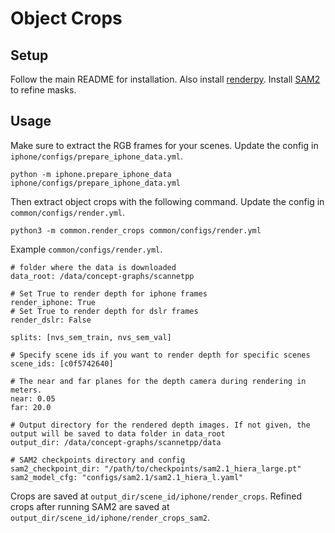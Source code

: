 # Object Crops

## Setup
Follow the main README for installation. Also install [renderpy](https://github.com/liu115/renderpy).
Install [SAM2](https://github.com/facebookresearch/segment-anything-2/tree/main) to refine masks. 

## Usage
Make sure to extract the RGB frames for your scenes. Update the config in `iphone/configs/prepare_iphone_data.yml`.

```
python -m iphone.prepare_iphone_data iphone/configs/prepare_iphone_data.yml
```

Then extract object crops with the following command. Update the config in `common/configs/render.yml`.

```
python3 -m common.render_crops common/configs/render.yml
```

Example `common/configs/render.yml`.
```
# folder where the data is downloaded
data_root: /data/concept-graphs/scannetpp

# Set True to render depth for iphone frames
render_iphone: True
# Set True to render depth for dslr frames
render_dslr: False

splits: [nvs_sem_train, nvs_sem_val]

# Specify scene ids if you want to render depth for specific scenes
scene_ids: [c0f5742640]

# The near and far planes for the depth camera during rendering in meters.
near: 0.05
far: 20.0

# Output directory for the rendered depth images. If not given, the output will be saved to data folder in data_root
output_dir: /data/concept-graphs/scannetpp/data

# SAM2 checkpoints directory and config
sam2_checkpoint_dir: "/path/to/checkpoints/sam2.1_hiera_large.pt"
sam2_model_cfg: "configs/sam2.1/sam2.1_hiera_l.yaml"
```

Crops are saved at `output_dir/scene_id/iphone/render_crops`.
Refined crops after running SAM2 are saved at `output_dir/scene_id/iphone/render_crops_sam2`.
